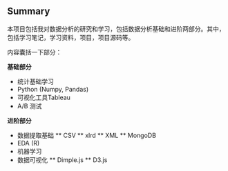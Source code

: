 ## Summary

本项目包括我对数据分析的研究和学习，包括数据分析基础和进阶两部分。其中，包括学习笔记，学习资料，项目，项目源码等。

内容囊括一下部分：

**基础部分**
* 统计基础学习
* Python (Numpy, Pandas)
* 可视化工具Tableau
* A/B 测试

**进阶部分**
* 数据提取基础
  ** CSV
  ** xlrd
  ** XML 
  ** MongoDB
* EDA (R)
* 机器学习
* 数据可视化
  ** Dimple.js
  ** D3.js
